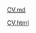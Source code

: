 [CV.md](https://playoffthecuff.github.io/rsschool-cv/cv)

[CV.html](https://playoffthecuff.github.io/rsschool-cv/)